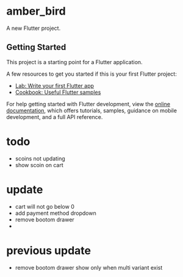# amber_bird

A new Flutter project.

## Getting Started

This project is a starting point for a Flutter application.

A few resources to get you started if this is your first Flutter project:

- [Lab: Write your first Flutter app](https://docs.flutter.dev/get-started/codelab)
- [Cookbook: Useful Flutter samples](https://docs.flutter.dev/cookbook)

For help getting started with Flutter development, view the
[online documentation](https://docs.flutter.dev/), which offers tutorials,
samples, guidance on mobile development, and a full API reference.


# todo  
 - scoins not updating 
 - show scoin on cart
# update 
 - cart will not go below 0
 - add payment method dropdown 
 - remove bootom drawer
 - 

# previous update

- remove bootom drawer show only when multi variant exist
